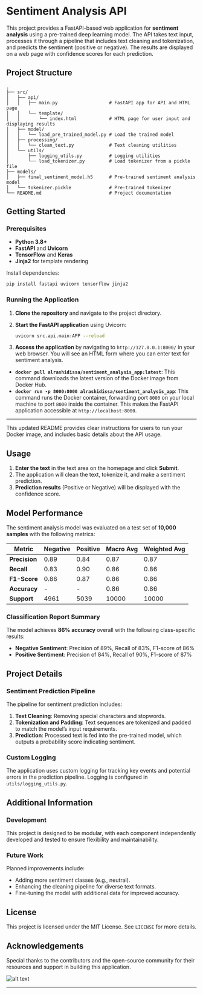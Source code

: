 # Sentiment Analysis API

This project provides a FastAPI-based web application for **sentiment analysis** using a pre-trained deep learning model. The API takes text input, processes it through a pipeline that includes text cleaning and tokenization, and predicts the sentiment (positive or negative). The results are displayed on a web page with confidence scores for each prediction.

## Project Structure

```
.
├── src/
│   ├── api/
│   │   ├── main.py                   # FastAPI app for API and HTML page
│   │   └── template/
│   │       └── index.html            # HTML page for user input and displaying results
│   ├── model/
│   │   └── load_pre_trained_model.py # Load the trained model
│   ├── processing/
│   │   └── clean_text.py             # Text cleaning utilities
│   └── utils/
│       ├── logging_utils.py          # Logging utilities
│       └── load_tokenizer.py         # Load tokenizer from a pickle file
├── models/
│   ├── final_sentiment_model.h5      # Pre-trained sentiment analysis model
│   └── tokenizer.pickle              # Pre-trained tokenizer
└── README.md                         # Project documentation
```

## Getting Started

### Prerequisites

- **Python 3.8+**
- **FastAPI** and **Uvicorn**
- **TensorFlow** and **Keras**
- **Jinja2** for template rendering

Install dependencies:

```bash
pip install fastapi uvicorn tensorflow jinja2
```

### Running the Application

1. **Clone the repository** and navigate to the project directory.

2. **Start the FastAPI application** using Uvicorn:

   ```bash
   uvicorn src.api.main:APP --reload
   ```
3. **Access the application** by navigating to `http://127.0.0.1:8000/` in your web browser. You will see an HTML form where you can enter text for sentiment analysis.


- **`docker pull alrashidissa/sentiment_analysis_app:latest`**: This command downloads the latest version of the Docker image from Docker Hub.
- **`docker run -p 8000:8000 alrashidissa/sentiment_analysis_app`**: This command runs the Docker container, forwarding port `8000` on your local machine to port `8000` inside the container. This makes the FastAPI application accessible at `http://localhost:8000`.

---

This updated README provides clear instructions for users to run your Docker image, and includes basic details about the API usage.

## Usage

1. **Enter the text** in the text area on the homepage and click **Submit**.
2. The application will clean the text, tokenize it, and make a sentiment prediction.
3. **Prediction results** (Positive or Negative) will be displayed with the confidence score.

## Model Performance

The sentiment analysis model was evaluated on a test set of **10,000 samples** with the following metrics:

| Metric            | Negative | Positive | Macro Avg | Weighted Avg |
|-------------------|----------|----------|-----------|--------------|
| **Precision**     | 0.89     | 0.84     | 0.87      | 0.87         |
| **Recall**        | 0.83     | 0.90     | 0.86      | 0.86         |
| **F1-Score**      | 0.86     | 0.87     | 0.86      | 0.86         |
| **Accuracy**      | -        | -        | 0.86      | 0.86         |
| **Support**       | 4961     | 5039     | 10000     | 10000        |

### Classification Report Summary

The model achieves **86% accuracy** overall with the following class-specific results:
- **Negative Sentiment**: Precision of 89%, Recall of 83%, F1-score of 86%
- **Positive Sentiment**: Precision of 84%, Recall of 90%, F1-score of 87%

## Project Details

### Sentiment Prediction Pipeline

The pipeline for sentiment prediction includes:
1. **Text Cleaning**: Removing special characters and stopwords.
2. **Tokenization and Padding**: Text sequences are tokenized and padded to match the model’s input requirements.
3. **Prediction**: Processed text is fed into the pre-trained model, which outputs a probability score indicating sentiment.

### Custom Logging

The application uses custom logging for tracking key events and potential errors in the prediction pipeline. Logging is configured in `utils/logging_utils.py`.

## Additional Information

### Development

This project is designed to be modular, with each component independently developed and tested to ensure flexibility and maintainability.

### Future Work

Planned improvements include:
- Adding more sentiment classes (e.g., neutral).
- Enhancing the cleaning pipeline for diverse text formats.
- Fine-tuning the model with additional data for improved accuracy.

## License

This project is licensed under the MIT License. See `LICENSE` for more details.

## Acknowledgements

Special thanks to the contributors and the open-source community for their resources and support in building this application.

![alt text](/workspaces/Sentiment-Analysis/image.png)

---